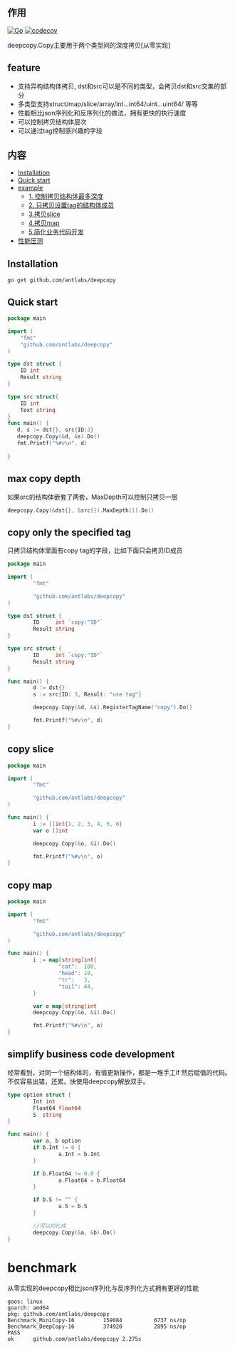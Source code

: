 ## 作用
[![Go](https://github.com/antlabs/deepcopy/workflows/Go/badge.svg)](https://github.com/antlabs/deepcopy/actions)
[![codecov](https://codecov.io/gh/antlabs/deepcopy/branch/master/graph/badge.svg)](https://codecov.io/gh/antlabs/deepcopy)

deepcopy.Copy主要用于两个类型间的深度拷贝[从零实现]

## feature
* 支持异构结构体拷贝, dst和src可以是不同的类型，会拷贝dst和src交集的部分
* 多类型支持struct/map/slice/array/int...int64/uint...uint64/ 等等
* 性能相比json序列化和反序列化的做法，拥有更快的执行速度
* 可以控制拷贝结构体层次
* 可以通过tag控制感兴趣的字段

## 内容
- [Installation](#Installation)
- [Quick start](#quick-start)
- [example](#example)
    - [1. 控制拷贝结构体最多深度](#max-copy-depth)
    - [2. 只拷贝设置tag的结构体成员](#copy-only-the-specified-tag)
    - [3.拷贝slice](#copy-slice)
    - [4.拷贝map](#copy-map)
    - [5.简化业务代码开发](#simplify-business-code-development)
- [性能压测](#benchmark)
## Installation
```
go get github.com/antlabs/deepcopy
```

## Quick start
```go
package main

import (
    "fmt"
    "github.com/antlabs/deepcopy"
)

type dst struct {
    ID int
    Result string
}

type src struct{
    ID int
    Text string
}
func main() {
   d, s := dst{}, src{ID:3}
   deepcopy.Copy(&d, &s).Do()
   fmt.Printf("%#v\n", d)
   
}

```

## max copy depth
如果src的结构体嵌套了两套，MaxDepth可以控制只拷贝一层
```go
deepcopy.Copy(&dst{}, &src{}).MaxDepth(1).Do()
```

## copy only the specified   tag
只拷贝结构体里面有copy tag的字段，比如下面只会拷贝ID成员
```go
package main

import (
        "fmt"

        "github.com/antlabs/deepcopy"
)

type dst struct {
        ID     int `copy:"ID"`
        Result string
}

type src struct {
        ID     int `copy:"ID"`
        Result string
}

func main() {
        d := dst{}
        s := src{ID: 3, Result: "use tag"}

        deepcopy.Copy(&d, &s).RegisterTagName("copy").Do()

        fmt.Printf("%#v\n", d)
}

```
## copy slice
```go
package main

import (
        "fmt"

        "github.com/antlabs/deepcopy"
)

func main() {
        i := []int{1, 2, 3, 4, 5, 6}
        var o []int

        deepcopy.Copy(&o, &i).Do()

        fmt.Printf("%#v\n", o)
}

```

## copy map
```go
package main

import (
        "fmt"

        "github.com/antlabs/deepcopy"
)

func main() {
        i := map[string]int{
                "cat":  100,
                "head": 10,
                "tr":   3,
                "tail": 44,
        }

        var o map[string]int
        deepcopy.Copy(&o, &i).Do()

        fmt.Printf("%#v\n", o)
}

```
## simplify business code development
经常看到，对同一个结构体的，有值更新操作，都是一堆手工if 然后赋值的代码。不仅容易出错，还累。快使用deepcopy解放双手。
```go
type option struct {
        Int int
        Float64 float64
        S  string
}

func main() {
        var a, b option
        if b.Int != 0 {
                a.Int = b.Int
        }

        if b.Float64 != 0.0 {
                a.Float64 = b.Float64
        }

        if b.S != "" {
                a.S = b.S
        }

        //可以约化成
        deepcopy.Copy(&a, &b).Do()
}
```
# benchmark
从零实现的deepcopy相比json序列化与反序列化方式拥有更好的性能
```
goos: linux
goarch: amd64
pkg: github.com/antlabs/deepcopy
Benchmark_MiniCopy-16    	  159084	      6737 ns/op
Benchmark_DeepCopy-16    	  374920	      2895 ns/op
PASS
ok  	github.com/antlabs/deepcopy	2.275s

```
